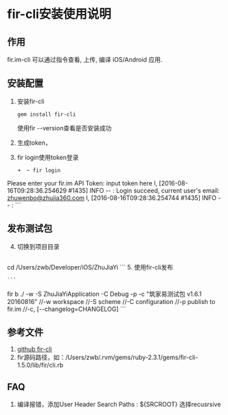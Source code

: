 # fir-cli安装使用说明
## 作用
fir.im-cli 可以通过指令查看, 上传, 编译 iOS/Android 应用.
## 安装配置
1. 安装fir-cli

	```
	gem install fir-cli
	```
	使用fir --version查看是否安装成功
2. 生成token，
3. fir login使用token登录
	
	```
	➜  ~ fir login
Please enter your fir.im API Token: input token here
I, [2016-08-16T09:28:36.254629 #1435]  INFO -- : Login succeed, current  user's email: zhuwenbo@zhujia360.com
I, [2016-08-16T09:28:36.254744 #1435]  INFO -- :
	```

## 发布测试包
4. 切换到项目目录

	```
cd /Users/zwb/Developer/iOS/ZhuJiaYi
	```
5. 使用fir-cli发布

	```
fir b ./ -w -S ZhuJiaYiApplication -C Debug -p -c "筑家易测试包 v1.6.1 20160816"
//-w workspace
//-S scheme
//-C configuration
//-p publish to fir.im
//-c, [--changelog=CHANGELOG]
	```

## 参考文件
1. [github fir-cli](https://github.com/FIRHQ/fir-cli)
2. fir源码路径，如：/Users/zwb/.rvm/gems/ruby-2.3.1/gems/fir-cli-1.5.0/lib/fir/cli.rb

## FAQ
1. 编译报错，添加User Header Search Paths : ${SRCROOT} 选择recusrsive